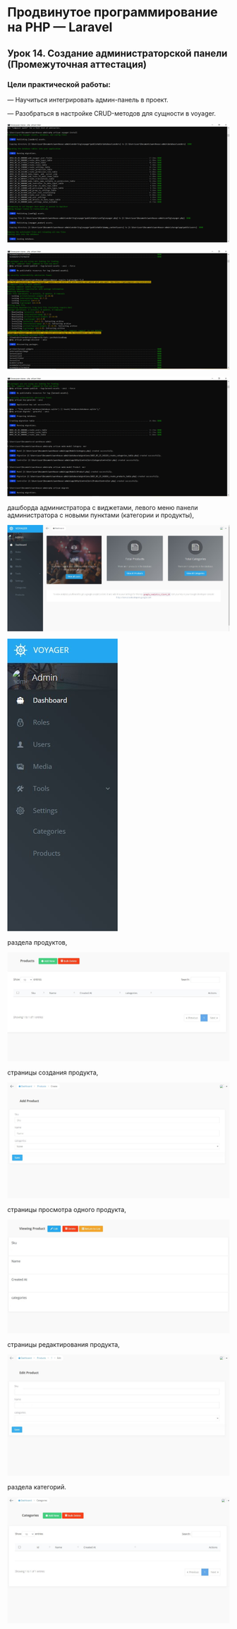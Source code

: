 # Продвинутое программирование на PHP — Laravel

## Урок 14. Создание администраторской панели (Промежуточная аттестация)

### Цели практической работы:

— Научиться интегрировать админ-панель в проект.

— Разобраться в настройке CRUD-методов для сущности в voyager.

![Скриншот](img1.png)

![Скриншот](img2.png)

![Скриншот](img3.png)

  дашборда администратора с виджетами,
  левого меню панели администратора с новыми пунктами (категории и продукты),

![Скриншот](admin.jpg)

![Скриншот](menu.jpg)

раздела продуктов,

![Скриншот](products.jpg)

страницы создания продукта,

![Скриншот](add.jpg)

страницы просмотра одного продукта,

![Скриншот](view.jpg)

страницы редактирования продукта,

![Скриншот](edit.jpg)

 раздела категорий.

![Скриншот](category.jpg)
